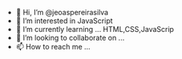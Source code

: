 - 👋 Hi, I’m @jeoaspereirasilva
- 👀 I’m interested in JavaScript
- 🌱 I’m currently learning ... HTML,CSS,JavaScrip
- 💞️ I’m looking to collaborate on ...
- 📫 How to reach me ...

<!---
jeoaspereirasilva/jeoaspereirasilva is a ✨ special ✨ repository because its `README.md` (this file) appears on your GitHub profile.
You can click the Preview link to take a look at your changes.
--->
